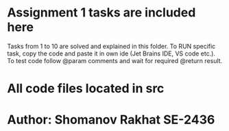 # Assignment 1 tasks are included here
Tasks from 1 to 10 are solved and explained in this folder. To RUN specific task, copy the code and paste it in own ide
(Jet Brains IDE, VS code etc.). To test code follow @param comments and wait for required @return result.
# All code files located in src 
# Author: Shomanov Rakhat SE-2436
